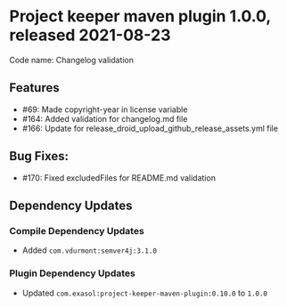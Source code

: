 # Project keeper maven plugin 1.0.0, released 2021-08-23

Code name: Changelog validation

## Features

* #69: Made copyright-year in license variable
* #164: Added validation for changelog.md file
* #166: Update for release_droid_upload_github_release_assets.yml file

## Bug Fixes:

* #170: Fixed excludedFiles for README.md validation

## Dependency Updates

### Compile Dependency Updates

* Added `com.vdurmont:semver4j:3.1.0`

### Plugin Dependency Updates

* Updated `com.exasol:project-keeper-maven-plugin:0.10.0` to `1.0.0`
